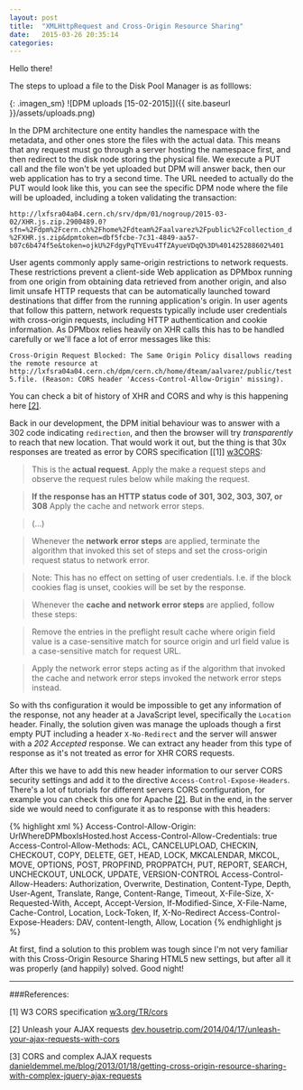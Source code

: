 ```yaml
---
layout: post
title:  "XMLHttpRequest and Cross-Origin Resource Sharing"
date:   2015-03-26 20:35:14
categories:
---
```

Hello there!

The steps to upload a file to the Disk Pool Manager is as folllows:

{: .imagen_sm}
![DPM uploads [15-02-2015]]({{ site.baseurl }}/assets/uploads.png)

In the DPM architecture one entity handles the namespace with the metadata, and other ones store the files with the actual data. This means that any request must go through a server hosting the namespace first, and then redirect to the disk node storing the physical file. We execute a PUT call and the file won't be yet uploaded but DPM will answer back, then our web application has to try a second time. The URL needed to actually do the PUT would look like this, you can see the specific DPM node where the file will be uploaded, including a token validating the transaction:

`http://lxfsra04a04.cern.ch/srv/dpm/01/nogroup/2015-03-02/XHR.js.zip.2900489.0?sfn=%2Fdpm%2Fcern.ch%2Fhome%2Fdteam%2Faalvarez%2Fpublic%2Fcollection_d%2FXHR.js.zip&dpmtoken=dbf5fcbe-7c31-4849-aa57-b07c6b474f5e&token=ojkU%2FdgyPqTYEvu4TfZAyueVDqQ%3D%401425288602%401`

User agents commonly apply same-origin restrictions to network requests. These restrictions prevent a client-side Web application as DPMbox running from one origin from obtaining data retrieved from another origin, and also limit unsafe HTTP requests that can be automatically launched toward destinations that differ from the running application's origin. In user agents that follow this pattern, network requests typically include user credentials with cross-origin requests, including HTTP authentication and cookie information. As DPMbox relies heavily on XHR calls this has to be handled carefully or we'll face a lot of error messages like this:

`Cross-Origin Request Blocked: The Same Origin Policy disallows reading the remote resource at http://lxfsra04a04.cern.ch/dpm/cern.ch/home/dteam/aalvarez/public/test5.file. (Reason: CORS header 'Access-Control-Allow-Origin' missing).`

You can check a bit of history of XHR and CORS and why is this happening here [[2]][CORS2].

Back in our development, the DPM initial behaviour was to answer with a 302 code indicating `redirection`, and then the browser will try *transparently* to reach that new location. That would work it out, but the thing is that 30x responses are treated as error by CORS specification [[1]] [w3CORS]:

>This is the **actual request**. Apply the make a request steps and observe the request rules below while making the request.

>**If the response has an HTTP status code of 301, 302, 303, 307, or 308** Apply the cache and network error steps.

>(...)

>Whenever the **network error steps** are applied, terminate the algorithm that invoked this set of steps and set the cross-origin request status to network error.

>Note: This has no effect on setting of user credentials. I.e. if the block cookies flag is unset, cookies will be set by the response.

>Whenever the **cache and network error steps** are applied, follow these steps:

>Remove the entries in the preflight result cache where origin field value is a case-sensitive match for source origin and url field value is a case-sensitive match for request URL.

>Apply the network error steps acting as if the algorithm that invoked the cache and network error steps invoked the network error steps instead.


So with ths configuration it would be impossible to get any information of the response, not any header at a JavaScript level, specifically the `Location` header. Finally, the solution given was manage the uploads though a first empty PUT including a header `X-No-Redirect` and the server will answer with a *202 Accepted* response. We can extract any header from this type of response as it's not treated as error for XHR CORS requests.

After this we have to add this new header information to our server CORS security settings and add it to the directive `Access-Control-Expose-Headers`. There's a lot of tutorials for different servers CORS configuration, for example you can check this one for Apache [[2]][CORS3]. But in the end, in the server side we would need to configurate it as to response with this headers:

{% highlight xml %}
Access-Control-Allow-Origin: UrlWhereDPMboxIsHosted.host
Access-Control-Allow-Credentials: true
Access-Control-Allow-Methods: ACL, CANCELUPLOAD, CHECKIN, CHECKOUT, COPY, DELETE, GET, HEAD, LOCK, MKCALENDAR, MKCOL, MOVE, OPTIONS, POST, PROPFIND, PROPPATCH, PUT, REPORT, SEARCH, UNCHECKOUT, UNLOCK, UPDATE, VERSION-CONTROL
Access-Control-Allow-Headers: Authorization, Overwrite, Destination, Content-Type, Depth, User-Agent, Translate, Range, Content-Range, Timeout, X-File-Size, X-Requested-With, Accept, Accept-Version, If-Modified-Since, X-File-Name, Cache-Control, Location, Lock-Token, If, X-No-Redirect 
Access-Control-Expose-Headers: DAV, content-length, Allow, Location 
{% endhighlight js %}


At first, find a solution to this problem was tough since I'm not very familiar with this Cross-Origin Resource Sharing HTML5 new settings, but after all it was properly (and happily) solved. Good night!

_____________

###References:

<a name="W3 CORS specification"></a>
[1] W3 CORS specification
<a href="http://www.w3.org/TR/cors/" target="_blank">w3.org/TR/cors</a>

<a name="W3 CORS specification"></a>
[2] Unleash your AJAX requests
<a href="http://dev.housetrip.com/2014/04/17/unleash-your-ajax-requests-with-cors/" target="_blank">dev.housetrip.com/2014/04/17/unleash-your-ajax-requests-with-cors</a>

<a name="CORS and complex AJAX requests"></a>
[3] CORS and complex AJAX requests
<a href="http://www.danieldemmel.me/blog/2013/01/18/getting-cross-origin-resource-sharing-with-complex-jquery-ajax-requests" target="_blank">danieldemmel.me/blog/2013/01/18/getting-cross-origin-resource-sharing-with-complex-jquery-ajax-requests</a>

[w3CORS]: http://www.w3.org/TR/cors
[CORS2]: http://dev.housetrip.com/2014/04/17/unleash-your-ajax-requests-with-cors/
[CORS3]: http://www.danieldemmel.me/blog/2013/01/18/getting-cross-origin-resource-sharing-with-complex-jquery-ajax-requests/
